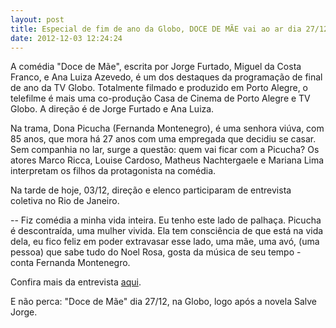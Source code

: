 ```yaml
---
layout: post
title: Especial de fim de ano da Globo, DOCE DE MÃE vai ao ar dia 27/12
date: 2012-12-03 12:24:24
---
```

A comédia "Doce de Mãe", escrita por Jorge Furtado, Miguel da Costa Franco, e Ana Luiza Azevedo, é um dos destaques da programação de final de ano da TV Globo. Totalmente filmado e produzido em Porto Alegre, o telefilme é mais uma co-produção Casa de Cinema de Porto Alegre e TV Globo. A direção é de Jorge Furtado e Ana Luiza.

Na trama, Dona Picucha (Fernanda Montenegro), é uma senhora viúva, com 85 anos, que mora há 27 anos com uma empregada que decidiu se casar. Sem companhia no lar, surge a questão: quem vai ficar com a Picucha? Os atores Marco Ricca, Louise Cardoso, Matheus Nachtergaele e Mariana Lima interpretam os filhos da protagonista na comédia.

Na tarde de hoje, 03/12, direção e elenco participaram de entrevista coletiva no Rio de Janeiro.

\-- Fiz comédia a minha vida inteira. Eu tenho este lado de palhaça. Picucha é descontraída, uma mulher vivida. Ela tem consciência de que está na vida dela, eu fico feliz em poder extravasar esse lado, uma mãe, uma avó, (uma pessoa) que sabe tudo do Noel Rosa, gosta da música de seu tempo - conta Fernanda Montenegro.

Confira mais da entrevista [aqui](http://redeglobo.globo.com/novidades/noticia/2012/12/fernanda-montenegro-e-jorge-furtado-apresentam-especial-doce-de-mae.html).

E não perca: "Doce de Mãe" dia 27/12, na Globo, logo após a novela Salve Jorge.